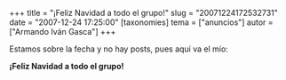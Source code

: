+++
title = "¡Feliz Navidad a todo el grupo!"
slug = "20071224172532731"
date = "2007-12-24 17:25:00"
[taxonomies]
tema = ["anuncios"]
autor = ["Armando Iván Gasca"]
+++

Estamos sobre la fecha y no hay posts, pues aquí va el mío:

**¡Feliz Navidad a todo el grupo!**

